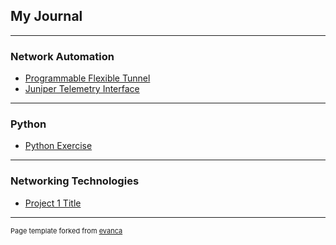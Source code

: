 ## My Journal

---

### Network Automation

- [Programmable Flexible Tunnel](https://github.com/tripathivinay82/jnpr-flex-route/)
- [Juniper Telemetry Interface](/JTI_gRPC_SSL)
---

### Python 

- [Python Exercise](https://github.com/tripathivinay82/MyPython/)

---

### Networking Technologies

- [Project 1 Title](http://example.com/)


---
<p style="font-size:11px">Page template forked from <a href="https://github.com/evanca/quick-portfolio">evanca</a></p>
<!-- Remove above link if you don't want to attibute -->
